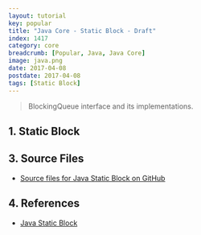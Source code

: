 ```yaml
---
layout: tutorial
key: popular
title: "Java Core - Static Block - Draft"
index: 1417
category: core
breadcrumb: [Popular, Java, Java Core]
image: java.png
date: 2017-04-08
postdate: 2017-04-08
tags: [Static Block]
---
```


> BlockingQueue interface and its implementations.

## 1. Static Block



## 3. Source Files
* [Source files for Java Static Block on GitHub](https://github.com/jojozhuang/java-programming/tree/master/java-jvm)

## 4. References
* [Java Static Block](https://www.geeksforgeeks.org/g-fact-79/)
